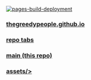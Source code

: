 [![pages-build-deployment](https://github.com/thegreedypeople/thegreedypeople.github.io/actions/workflows/pages/pages-build-deployment/badge.svg)](https://github.com/thegreedypeople/thegreedypeople.github.io/actions/workflows/pages/pages-build-deployment)

### [thegreedypeople.github.io](https://thegreedypeople.github.io)
### [repo tabs](https://github.com/thegreedypeople?tab=repositories)
### [main (this repo)](https://github.com/thegreedypeople/thegreedypeople.github.io)
### [assets/>](https://github.com/thegreedypeople/assets)
